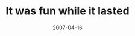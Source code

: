 ---
layout: base.njk
title : 'It was fun while it lasted' 
view_title : 'It was fun while it lasted' 
year : '2007' 
date : '2007-04-16' 
img_file : '/drawing/itwasfunwhileitlasted.png' 
html_file : 'itwasfunwhileitlasted' 
next_html : 'funrollercoaster.html' 
year_order : '33' 
permalink : "title/{{html_file}}.html"
---